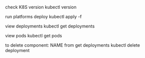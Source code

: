 ﻿check K8S version
    kubectl version

run platforms deploy
    kubectl apply -f <NAME OF YAML>

view deployments
    kubectl get deployments

view pods
    kubectl get pods

to delete component: NAME from get deployments
    kubectl delete deployment <NAME>

